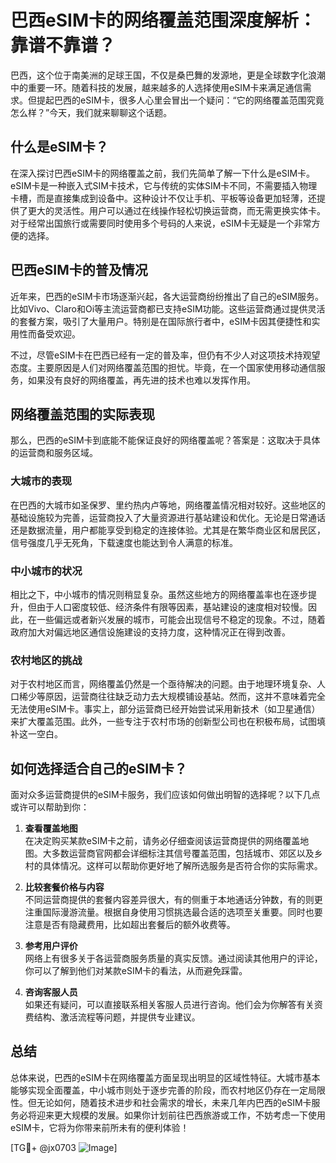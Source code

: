 # 巴西eSIM卡的网络覆盖范围深度解析：靠谱不靠谱？

巴西，这个位于南美洲的足球王国，不仅是桑巴舞的发源地，更是全球数字化浪潮中的重要一环。随着科技的发展，越来越多的人选择使用eSIM卡来满足通信需求。但提起巴西的eSIM卡，很多人心里会冒出一个疑问：“它的网络覆盖范围究竟怎么样？”今天，我们就来聊聊这个话题。

## 什么是eSIM卡？

在深入探讨巴西eSIM卡的网络覆盖之前，我们先简单了解一下什么是eSIM卡。eSIM卡是一种嵌入式SIM卡技术，它与传统的实体SIM卡不同，不需要插入物理卡槽，而是直接集成到设备中。这种设计不仅让手机、平板等设备更加轻薄，还提供了更大的灵活性。用户可以通过在线操作轻松切换运营商，而无需更换实体卡。对于经常出国旅行或需要同时使用多个号码的人来说，eSIM卡无疑是一个非常方便的选择。

## 巴西eSIM卡的普及情况

近年来，巴西的eSIM卡市场逐渐兴起，各大运营商纷纷推出了自己的eSIM服务。比如Vivo、Claro和Oi等主流运营商都已支持eSIM功能。这些运营商通过提供灵活的套餐方案，吸引了大量用户。特别是在国际旅行者中，eSIM卡因其便捷性和实用性而备受欢迎。

不过，尽管eSIM卡在巴西已经有一定的普及率，但仍有不少人对这项技术持观望态度。主要原因是人们对网络覆盖范围的担忧。毕竟，在一个国家使用移动通信服务，如果没有良好的网络覆盖，再先进的技术也难以发挥作用。

## 网络覆盖范围的实际表现

那么，巴西的eSIM卡到底能不能保证良好的网络覆盖呢？答案是：这取决于具体的运营商和服务区域。

### 大城市的表现

在巴西的大城市如圣保罗、里约热内卢等地，网络覆盖情况相对较好。这些地区的基础设施较为完善，运营商投入了大量资源进行基站建设和优化。无论是日常通话还是数据流量，用户都能享受到稳定的连接体验。尤其是在繁华商业区和居民区，信号强度几乎无死角，下载速度也能达到令人满意的标准。

### 中小城市的状况

相比之下，中小城市的情况则稍显复杂。虽然这些地方的网络覆盖率也在逐步提升，但由于人口密度较低、经济条件有限等因素，基站建设的速度相对较慢。因此，在一些偏远或者新兴发展的城市，可能会出现信号不稳定的现象。不过，随着政府加大对偏远地区通信设施建设的支持力度，这种情况正在得到改善。

### 农村地区的挑战

对于农村地区而言，网络覆盖仍然是一个亟待解决的问题。由于地理环境复杂、人口稀少等原因，运营商往往缺乏动力去大规模铺设基站。然而，这并不意味着完全无法使用eSIM卡。事实上，部分运营商已经开始尝试采用新技术（如卫星通信）来扩大覆盖范围。此外，一些专注于农村市场的创新型公司也在积极布局，试图填补这一空白。

## 如何选择适合自己的eSIM卡？

面对众多运营商提供的eSIM卡服务，我们应该如何做出明智的选择呢？以下几点或许可以帮助到你：

1. **查看覆盖地图**  
   在决定购买某款eSIM卡之前，请务必仔细查阅该运营商提供的网络覆盖地图。大多数运营商官网都会详细标注其信号覆盖范围，包括城市、郊区以及乡村的具体情况。这样可以帮助你更好地了解所选服务是否符合你的实际需求。

2. **比较套餐价格与内容**  
   不同运营商提供的套餐内容差异很大，有的侧重于本地通话分钟数，有的则更注重国际漫游流量。根据自身使用习惯挑选最合适的选项至关重要。同时也要注意是否有隐藏费用，比如超出套餐后的额外收费等。

3. **参考用户评价**  
   网络上有很多关于各运营商服务质量的真实反馈。通过阅读其他用户的评论，你可以了解到他们对某款eSIM卡的看法，从而避免踩雷。

4. **咨询客服人员**  
   如果还有疑问，可以直接联系相关客服人员进行咨询。他们会为你解答有关资费结构、激活流程等问题，并提供专业建议。

## 总结

总体来说，巴西的eSIM卡在网络覆盖方面呈现出明显的区域性特征。大城市基本能够实现全面覆盖，中小城市则处于逐步完善的阶段，而农村地区仍存在一定局限性。但无论如何，随着技术进步和社会需求的增长，未来几年内巴西的eSIM卡服务必将迎来更大规模的发展。如果你计划前往巴西旅游或工作，不妨考虑一下使用eSIM卡，它将为你带来前所未有的便利体验！

[TG💪+ @jx0703 ![Image](https://github.com/user-attachments/assets/dbca1d08-cadb-493c-b0ec-ad6f7a83f270)]